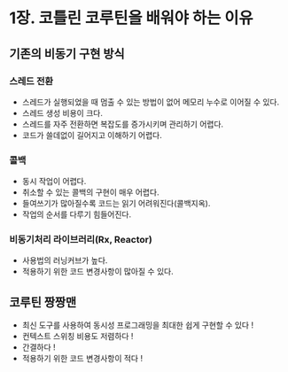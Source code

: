 # 1장. 코틀린 코루틴을 배워야 하는 이유

## 기존의 비동기 구현 방식

### 스레드 전환

- 스레드가 실행되었을 때 멈출 수 있는 방법이 없어 메모리 누수로 이어질 수 있다.
- 스레드 생성 비용이 크다.
- 스레드를 자주 전환하면 복잡도를 증가시키며 관리하기 어렵다.
- 코드가 쓸데없이 길어지고 이해하기 어렵다.

### 콜백

- 동시 작업이 어렵다.
- 취소할 수 있는 콜백의 구현이 매우 어렵다.
- 들여쓰기가 많아질수록 코드는 읽기 어려워진다(콜백지옥).
- 작업의 순서를 다루기 힘들어진다.

### 비동기처리 라이브러리(Rx, Reactor)

- 사용법의 러닝커브가 높다.
- 적용하기 위한 코드 변경사항이 많아질 수 있다.

## 코루틴 짱짱맨

- 최신 도구를 사용하여 동시성 프로그래밍을 최대한 쉽게 구현할 수 있다 !
- 컨텍스트 스위칭 비용도 저렴하다 !
- 간결하다 !
- 적용하기 위한 코드 변경사항이 적다 !


